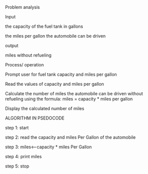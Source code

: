 Problem analysis
 
Input 

the capacity of the fuel tank in gallons 
 
the miles per gallon the automobile can be driven

output

miles without refueling

Process/ operation

Prompt user for fuel tank capacity and miles per gallon

Read the values of capacity and miles per gallon

Calculate the number of miles the automobile can be driven without refueling using the formula: miles = capacity * miles per gallon

Display the calculated number of miles

ALGORITHM IN PSEDOCODE

step 1: start

step 2: read the capacity and miles Per Gallon of the automobile

step 3: miles<--capacity * miles Per Gallon

step 4: print miles

step 5: stop

